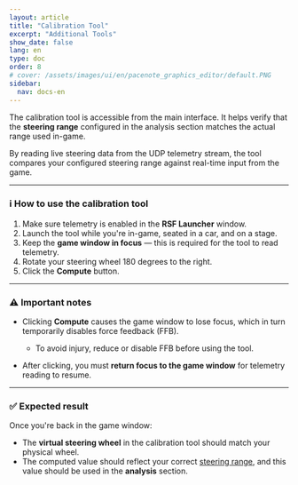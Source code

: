 ```yaml
---
layout: article
title: "Calibration Tool"
excerpt: "Additional Tools"
show_date: false
lang: en
type: doc
order: 8
# cover: /assets/images/ui/en/pacenote_graphics_editor/default.PNG
sidebar:
  nav: docs-en
---
```


The calibration tool is accessible from the main interface. It helps verify that the **steering range** configured in the analysis section matches the actual range used in-game.

By reading live steering data from the UDP telemetry stream, the tool compares your configured steering range against real-time input from the game.

---

### ℹ️ How to use the calibration tool

1. Make sure telemetry is enabled in the **RSF Launcher** window.
2. Launch the tool while you're in-game, seated in a car, and on a stage.
3. Keep the **game window in focus** — this is required for the tool to read telemetry.
4. Rotate your steering wheel 180 degrees to the right.
5. Click the **Compute** button.

---

### ⚠️ Important notes

- Clicking **Compute** causes the game window to lose focus, which in turn temporarily disables force feedback (FFB).

  - To avoid injury, reduce or disable FFB before using the tool.

- After clicking, you must **return focus to the game window** for telemetry reading to resume.

---

### ✅ Expected result

Once you're back in the game window:

- The **virtual steering wheel** in the calibration tool should match your physical wheel.
- The computed value should reflect your correct [steering range](/en/steering_range/), and this value should be used in the **analysis** section.
